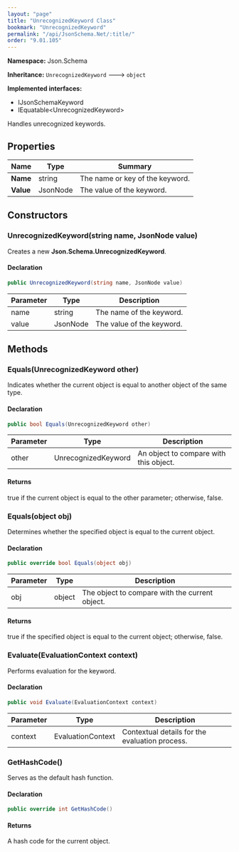 ```yaml
---
layout: "page"
title: "UnrecognizedKeyword Class"
bookmark: "UnrecognizedKeyword"
permalink: "/api/JsonSchema.Net/:title/"
order: "9.01.105"
---
```

**Namespace:** Json.Schema

**Inheritance:**
`UnrecognizedKeyword`
 🡒 
`object`

**Implemented interfaces:**

- IJsonSchemaKeyword
- IEquatable\<UnrecognizedKeyword\>

Handles unrecognized keywords.

## Properties

| Name | Type | Summary |
|---|---|---|
| **Name** | string | The name or key of the keyword. |
| **Value** | JsonNode | The value of the keyword. |

## Constructors

### UnrecognizedKeyword(string name, JsonNode value)

Creates a new **Json.Schema.UnrecognizedKeyword**.

#### Declaration

```c#
public UnrecognizedKeyword(string name, JsonNode value)
```

| Parameter | Type | Description |
|---|---|---|
| name | string | The name of the keyword. |
| value | JsonNode | The value of the keyword. |


## Methods

### Equals(UnrecognizedKeyword other)

Indicates whether the current object is equal to another object of the same type.

#### Declaration

```c#
public bool Equals(UnrecognizedKeyword other)
```

| Parameter | Type | Description |
|---|---|---|
| other | UnrecognizedKeyword | An object to compare with this object. |


#### Returns

true if the current object is equal to the <paramref name="other">other</paramref> parameter; otherwise, false.

### Equals(object obj)

Determines whether the specified object is equal to the current object.

#### Declaration

```c#
public override bool Equals(object obj)
```

| Parameter | Type | Description |
|---|---|---|
| obj | object | The object to compare with the current object. |


#### Returns

true if the specified object  is equal to the current object; otherwise, false.

### Evaluate(EvaluationContext context)

Performs evaluation for the keyword.

#### Declaration

```c#
public void Evaluate(EvaluationContext context)
```

| Parameter | Type | Description |
|---|---|---|
| context | EvaluationContext | Contextual details for the evaluation process. |


### GetHashCode()

Serves as the default hash function.

#### Declaration

```c#
public override int GetHashCode()
```


#### Returns

A hash code for the current object.

